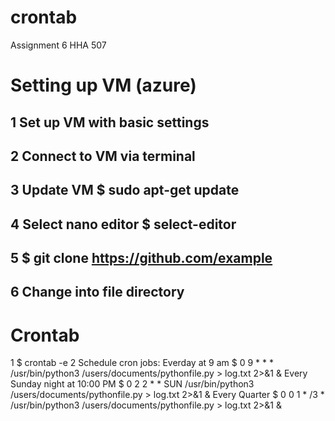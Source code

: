 # crontab

Assignment 6 HHA 507

# Setting up VM (azure)

## 1 Set up VM with basic settings
## 2 Connect to VM via terminal 
## 3 Update VM $ sudo apt-get update
## 4 Select nano editor $ select-editor
## 5 $ git clone https://github.com/example
## 6 Change into file directory

# Crontab
1 $ crontab -e
2 Schedule cron jobs: 
Everday at 9 am $ 0 9 * * * /usr/bin/python3 /users/documents/pythonfile.py > log.txt 2>&1 &
Every Sunday night at 10:00 PM $ 0 2 2 * * SUN /usr/bin/python3 /users/documents/pythonfile.py > log.txt 2>&1 &
Every Quarter $ 0 0 1 * /3 * /usr/bin/python3 /users/documents/pythonfile.py > log.txt 2>&1 &
